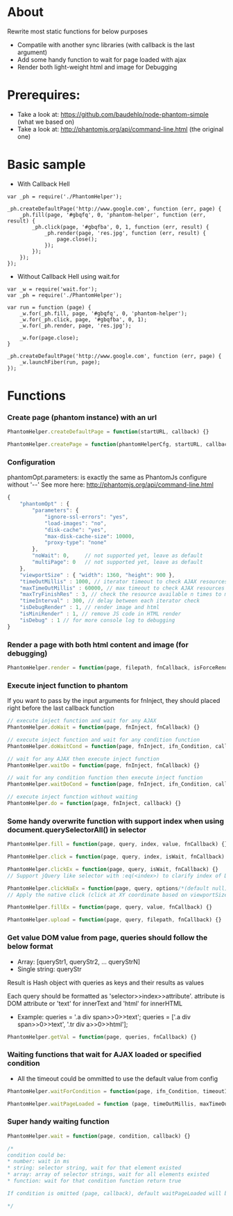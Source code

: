 # About

Rewrite most static functions for below purposes

* Compatile with another sync libraries (with callback is the last argument)
* Add some handy function to wait for page loaded with ajax
* Render both light-weight html and image for Debugging


# Prerequires: 

* Take a look at: https://github.com/baudehlo/node-phantom-simple (what we based on)
* Take a look at: http://phantomjs.org/api/command-line.html (the original one)


# Basic sample

* With Callback Hell

```
var _ph = require('./PhantomHelper');

_ph.createDefaultPage('http://www.google.com', function (err, page) {
	_ph.fill(page, '#gbqfq', 0, 'phantom-helper', function (err, result) {
		_ph.click(page, '#gbqfba', 0, 1, function (err, result) { 
			_ph.render(page, 'res.jpg', function (err, result) { 
				page.close();
			});
		});
	});
});

```

* Without Callback Hell using wait.for

```
var _w = require('wait.for');
var _ph = require('./PhantomHelper');

var run = function (page) {
	_w.for(_ph.fill, page, '#gbqfq', 0, 'phantom-helper');
	_w.for(_ph.click, page, '#gbqfba', 0, 1);
	_w.for(_ph.render, page, 'res.jpg');

	_w.for(page.close);
}

_ph.createDefaultPage('http://www.google.com', function (err, page) {
	_w.launchFiber(run, page);
});

```

# Functions

### Create page (phantom instance) with an url

```javascript
PhantomHelper.createDefaultPage = function(startURL, callback) {}

PhantomHelper.createPage = function(phantomHelperCfg, startURL, callback) {}
```

### Configuration

phantomOpt.parameters: is exactly the same as PhantomJs configure without '--'
See more here: http://phantomjs.org/api/command-line.html

```javascript
{   
	"phantomOpt" : {		
		"parameters": {
			"ignore-ssl-errors": "yes",
			"load-images": "no",
			"disk-cache": "yes",
			"max-disk-cache-size": 10000,
			"proxy-type": "none"
		},
		"noWait": 0,     // not supported yet, leave as default
		"multiPage": 0   // not supported yet, leave as default
	},
	"viewportSize" : { "width": 1360, "height": 900 },
	"timeOutMillis" : 1000, // iterator timeout to check AJAX resources
	"maxTimeOutMillis" : 60000, // max timeout to check AJAX resources
	"maxTryFinishRes" : 3, // check the resource available n times to make sure AJAX loaded
	"timeInterval" : 300, // delay between each iterator check
	"isDebugRender" : 1, // render image and html
	"isMiniRender" : 1, // remove JS code in HTML render
	"isDebug" : 1 // for more console log to debugging
}
```


### Render a page with both html content and image (for debugging)

```javascript
PhantomHelper.render = function(page, filepath, fnCallback, isForceRender) {}
```

### Execute inject function to phantom
If you want to pass by the input arguments for fnInject, they should placed right before the last callback function

```javascript
// execute inject function and wait for any AJAX
PhantomHelper.doWait = function(page, fnInject, fnCallback) {}

// execute inject function and wait for any condition function
PhantomHelper.doWaitCond = function(page, fnInject, ifn_Condition, callback) {}

// wait for any AJAX then execute inject function
PhantomHelper.waitDo = function(page, fnInject, fnCallback) {}

// wait for any condition function then execute inject function
PhantomHelper.waitDoCond = function(page, fnInject, ifn_Condition, callback) {}

// execute inject function without waiting
PhantomHelper.do = function(page, fnInject, callback) {}
```

### Some handy overwrite function with support index when using document.querySelectorAll() in selector


```javascript
PhantomHelper.fill = function(page, query, index, value, fnCallback) {}

PhantomHelper.click = function(page, query, index, isWait, fnCallback) {}

PhantomHelper.clickEx = function(page, query, isWait, fnCallback) {}
// Support jQuery like selector with :eq(<index>) to clarify index of DOM

PhantomHelper.clickNaEx = function(page, query, options/*(default null)*/, isWait, fnCallback) {}
// Apply the native click (click at XY coordinate based on viewportSize). See more at: http://phantomjs.org/api/webpage/method/send-event.html

PhantomHelper.fillEx = function(page, query, value, fnCallback) {}

PhantomHelper.upload = function(page, query, filepath, fnCallback) {}

```

### Get value DOM value from page, queries should follow the below format

* Array: [queryStr1, queryStr2, ... queryStrN]
* Single string: queryStr

 Result is Hash object with queries as keys and their results as values

 Each query should be formatted as 'selector>>index>>attribute'.
 attribute is DOM attribute or 'text' for innerText and 'html' for innerHTML

 * Example:
    queries = '.a div span>>0>>text';
    queries = ['.a div span>>0>>text', '.tr div a>>0>>html'];

```javascript
PhantomHelper.getVal = function(page, queries, fnCallback) {}
```

### Waiting functions that wait for AJAX loaded or specified condition
* All the timeout could be ommitted to use the default value from config

```javascript
PhantomHelper.waitForCondition = function(page, ifn_Condition, timeoutInterval, maxTimeOutMillis, callback) {}

PhantomHelper.waitPageLoaded = function (page, timeOutMillis, maxTimeOutMillis, callback) {}
```

### Super handy waiting function


```javascript
PhantomHelper.wait = function(page, condition, callback) {}

/* 
condition could be:
* number: wait in ms
* string: selector string, wait for that element existed
* array: array of selector strings, wait for all elements existed
* function: wait for that condition function return true

If condition is omitted (page, callback), default waitPageLoaded will be called

*/

```